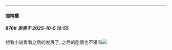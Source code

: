 ﻿
*****

####  間桐櫻  
##### 876#       发表于 2025-10-5 16:55

想看小说看看之后的发展了, 之后的剧情也不错吗<img src="https://static.stage1st.com/image/smiley/face2017/072.png" referrerpolicy="no-referrer">

